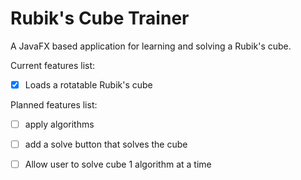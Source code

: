 Rubik's Cube Trainer
=======

A JavaFX based application for learning and solving a Rubik's cube.

Current features list:

- [x] Loads a rotatable Rubik's cube

Planned features list:
-[ ] apply algorithms
-[ ] add a solve button that solves the cube
-[ ] Allow user to solve cube 1 algorithm at a time

